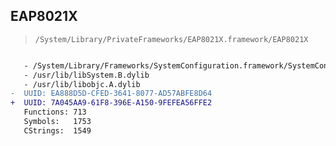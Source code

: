 ## EAP8021X

> `/System/Library/PrivateFrameworks/EAP8021X.framework/EAP8021X`

```diff

   - /System/Library/Frameworks/SystemConfiguration.framework/SystemConfiguration
   - /usr/lib/libSystem.B.dylib
   - /usr/lib/libobjc.A.dylib
-  UUID: EA888D5D-CFED-3641-8077-AD57ABFE8D64
+  UUID: 7A045AA9-61F8-396E-A150-9FEFEA56FFE2
   Functions: 713
   Symbols:   1753
   CStrings:  1549

```
